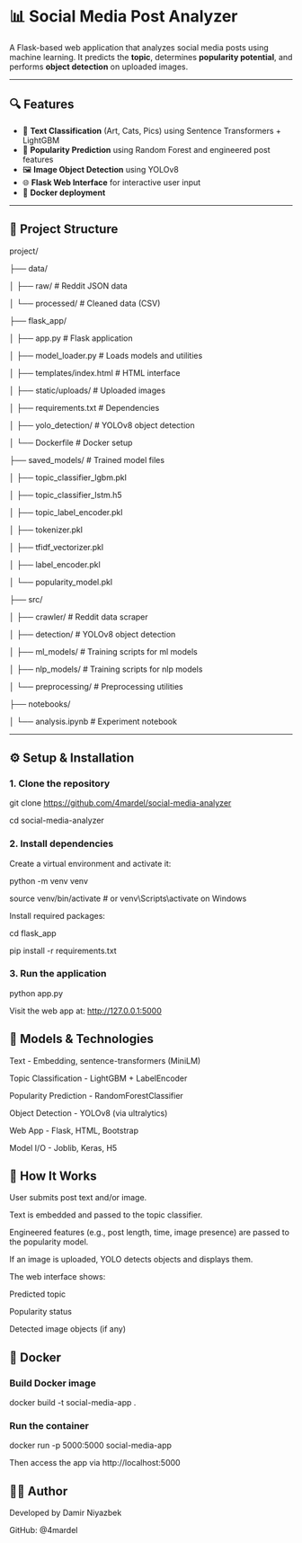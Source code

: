 # 📊 Social Media Post Analyzer

A Flask-based web application that analyzes social media posts using machine learning. It predicts the **topic**, determines **popularity potential**, and performs **object detection** on uploaded images.

---

## 🔍 Features

- 📝 **Text Classification** (Art, Cats, Pics) using Sentence Transformers + LightGBM  
- 🌟 **Popularity Prediction** using Random Forest and engineered post features  
- 🖼️ **Image Object Detection** using YOLOv8  
- 🌐 **Flask Web Interface** for interactive user input  
- 🐳 **Docker deployment**

---

## 📁 Project Structure

project/

├── data/

│ ├── raw/ # Reddit JSON data

│ └── processed/ # Cleaned data (CSV)

├── flask_app/

│ ├── app.py # Flask application

│ ├── model_loader.py # Loads models and utilities

│ ├── templates/index.html # HTML interface

│ ├── static/uploads/ # Uploaded images

│ ├── requirements.txt # Dependencies

│ ├── yolo_detection/ # YOLOv8 object detection

│ └── Dockerfile # Docker setup

├── saved_models/ # Trained model files

│ ├── topic_classifier_lgbm.pkl

│ ├── topic_classifier_lstm.h5

│ ├── topic_label_encoder.pkl

│ ├── tokenizer.pkl

│ ├── tfidf_vectorizer.pkl

│ ├── label_encoder.pkl

│ └── popularity_model.pkl

├── src/

│ ├── crawler/ # Reddit data scraper

│ ├── detection/ # YOLOv8 object detection

│ ├── ml_models/ # Training scripts for ml models

│ ├── nlp_models/ # Training scripts for nlp models

│ └── preprocessing/ # Preprocessing utilities

├── notebooks/

│ └── analysis.ipynb # Experiment notebook

---

## ⚙️ Setup & Installation

### 1. Clone the repository

git clone https://github.com/4mardel/social-media-analyzer

cd social-media-analyzer

### 2. Install dependencies
Create a virtual environment and activate it:

python -m venv venv

source venv/bin/activate  # or venv\Scripts\activate on Windows



Install required packages:

cd flask_app

pip install -r requirements.txt

### 3. Run the application
python app.py

Visit the web app at: http://127.0.0.1:5000

## 🤖 Models & Technologies
Text - Embedding, sentence-transformers (MiniLM)

Topic Classification - LightGBM + LabelEncoder

Popularity Prediction - RandomForestClassifier

Object Detection - YOLOv8 (via ultralytics)

Web App - Flask, HTML, Bootstrap

Model I/O - Joblib, Keras, H5

## 🧠 How It Works
User submits post text and/or image.

Text is embedded and passed to the topic classifier.

Engineered features (e.g., post length, time, image presence) are passed to the popularity model.

If an image is uploaded, YOLO detects objects and displays them.

The web interface shows:

Predicted topic

Popularity status

Detected image objects (if any)

## 🐳 Docker
### Build Docker image
docker build -t social-media-app .

### Run the container
docker run -p 5000:5000 social-media-app

Then access the app via http://localhost:5000

## 👨‍💻 Author
Developed by Damir Niyazbek

GitHub: @4mardel
